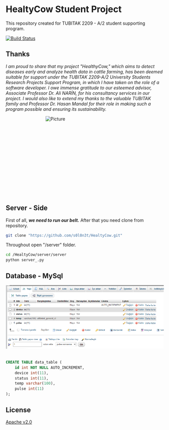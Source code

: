 # HealtyCow Student Project
This repository created for TUBITAK 2209 - A/2 student supporting program.

 [![Build Status](https://static.licdn.com/aero-v1/sc/h/aahlc8ivbnmk0t3eyz8as5gvr)](https://www.linkedin.com/in/furkan-tokgoz/) 

## Thanks
*I am proud to share that my project "HealthyCow," which aims to detect diseases early and analyze health data in cattle farming, has been deemed suitable for support under the TUBITAK 2209-A/2 University Students Research Projects Support Program, in which I have taken on the role of a software developer.
I owe immense gratitude to our esteemed advisor, Associate Professor Dr. Ali NARİN, for his consultancy services in our project.
I would also like to extend my thanks to the valuable TUBITAK family and Professor Dr. Hasan Mandal for their role in making such a program possible and ensuring its sustainability.*

<img src="https://tubitak.gov.tr/sites/default/files/2023-08/logo.svg" 
        alt="Picture" 
        width="250" 
        height="250" 
        style="display: block; margin: 0 auto" />





## Server - Side

First of all, ***we need to run our belt.*** After that you need clone from repository.

```bash
git clone "https://github.com/s0l0n3t/HealtyCow.git"
```

Throughout open "/server" folder.

```bash
cd /HealtyCow/server/server
python server_.py
```

## Database - MySql

![github](/database_set.png)

```sql

CREATE TABLE data_table (
    id int NOT NULL AUTO_INCREMENT,
    device int(11),
    status int(11),
    temp varchar(100),
    pulse int(11)
);
```

## License

[Apache v2.0](https://choosealicense.com/licenses/apache-2.0/)
